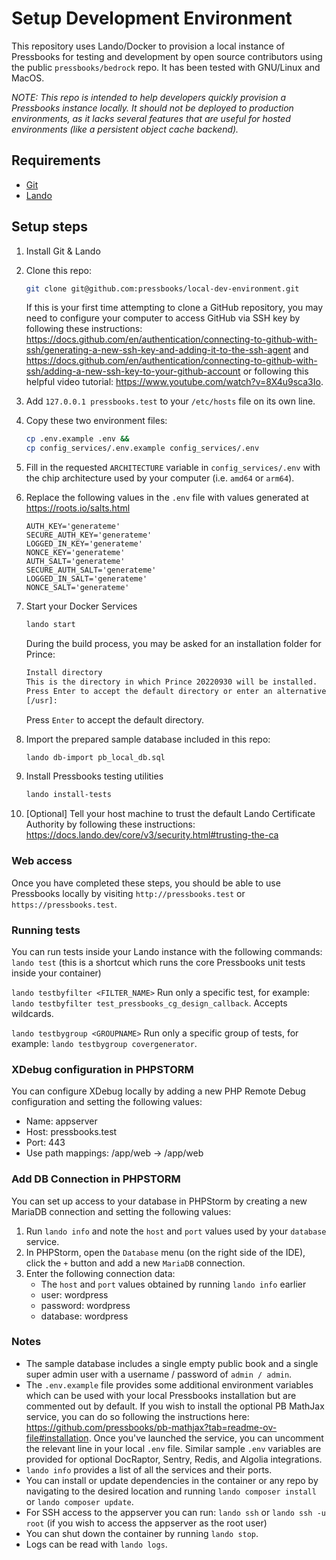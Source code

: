 # Setup Development Environment
This repository uses Lando/Docker to provision a local instance of Pressbooks for testing and development by open source contributors using the public `pressbooks/bedrock` repo. It has been tested with GNU/Linux and MacOS.

*NOTE: This repo is intended to help developers quickly provision a Pressbooks instance locally. It should not be deployed to production environments, as it lacks several features that are useful for hosted environments (like a persistent object cache backend).* 

## Requirements
- [Git](https://git-scm.com/book/en/v2/Getting-Started-Installing-Git)
- [Lando](https://docs.lando.dev/getting-started/installation.html)

## Setup steps
1. Install Git & Lando
2. Clone this repo:
   ```bash
   git clone git@github.com:pressbooks/local-dev-environment.git
   ```
   If this is your first time attempting to clone a GitHub repository, you may need to configure your computer to access GitHub via SSH key by following these instructions: https://docs.github.com/en/authentication/connecting-to-github-with-ssh/generating-a-new-ssh-key-and-adding-it-to-the-ssh-agent and https://docs.github.com/en/authentication/connecting-to-github-with-ssh/adding-a-new-ssh-key-to-your-github-account or following this helpful video tutorial: https://www.youtube.com/watch?v=8X4u9sca3Io.

3. Add `127.0.0.1 pressbooks.test` to your `/etc/hosts` file on its own line.
4. Copy these two environment files:
   ```bash
   cp .env.example .env && 
   cp config_services/.env.example config_services/.env
   ```
5. Fill in the requested `ARCHITECTURE` variable in `config_services/.env` with the chip architecture used by your computer (i.e. `amd64` or `arm64`).
6. Replace the following values in the `.env` file with values generated at https://roots.io/salts.html
   ```shell
   AUTH_KEY='generateme'
   SECURE_AUTH_KEY='generateme'
   LOGGED_IN_KEY='generateme'
   NONCE_KEY='generateme'
   AUTH_SALT='generateme'
   SECURE_AUTH_SALT='generateme'
   LOGGED_IN_SALT='generateme'
   NONCE_SALT='generateme'
   ```
7. Start your Docker Services
   ```bash
   lando start
   ```
   During the build process, you may be asked for an installation folder for Prince:
	 ```bash
   Install directory
   This is the directory in which Prince 20220930 will be installed.
   Press Enter to accept the default directory or enter an alternative.
   [/usr]: 
	 ```
 	 Press `Enter` to accept the default directory.
8. Import the prepared sample database included in this repo:
   ```bash
   lando db-import pb_local_db.sql
   ```
9. Install Pressbooks testing utilities
	 ```bash
   lando install-tests
   ```
10. [Optional] Tell your host machine to trust the default Lando Certificate Authority by following these instructions: https://docs.lando.dev/core/v3/security.html#trusting-the-ca   

### Web access
Once you have completed these steps, you should be able to use Pressbooks locally by visiting `http://pressbooks.test` or `https://pressbooks.test`.

### Running tests
You can run tests inside your Lando instance with the following commands:
`lando test` (this is a shortcut which runs the core Pressbooks unit tests inside your container)

`lando testbyfilter <FILTER_NAME>` Run only a specific test, for example: `lando testbyfilter test_pressbooks_cg_design_callback`. Accepts wildcards.

`lando testbygroup <GROUPNAME>` Run only a specific group of tests, for example: `lando testbygroup covergenerator`.

### XDebug configuration in PHPSTORM
You can configure XDebug locally by adding a new PHP Remote Debug configuration and setting the following values:
- Name: appserver
- Host: pressbooks.test
- Port: 443
- Use path mappings: <YOUR PATH>/app/web -> /app/web

### Add DB Connection in PHPSTORM
You can set up access to your database in PHPStorm by creating a new MariaDB connection and setting the following values:
1. Run `lando info` and note the `host` and `port` values used by your `database` service.
2. In PHPStorm, open the `Database` menu (on the right side of the IDE), click the `+` button and add a new `MariaDB` connection. 
3. Enter the following connection data:
    - The `host` and `port` values obtained by running `lando info` earlier
    - user: wordpress
    - password: wordpress
    - database: wordpress

### Notes
- The sample database includes a single empty public book and a single super admin user with a username / password of `admin / admin`.
- The `.env.example` file provides some additional environment variables which can be used with your local Pressbooks installation but are commented out by default. If you wish to install the optional PB MathJax service, you can do so following the instructions here: https://github.com/pressbooks/pb-mathjax?tab=readme-ov-file#installation. Once you've launched the service, you can uncomment the relevant line in your local `.env` file. Similar sample `.env` variables are provided for optional DocRaptor, Sentry, Redis, and Algolia integrations.
- `lando info` provides a list of all the services and their ports.
- You can install or update dependencies in the container or any repo by navigating to the desired location and running `lando composer install` or `lando composer update`.
- For SSH access to the appserver you can run: `lando ssh` or `lando ssh -u root` (if you wish to access the appserver as the root user)
- You can shut down the container by running `lando stop`.
- Logs can be read with `lando logs`.
